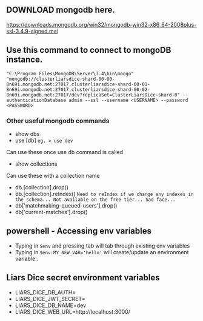 
## DOWNLOAD mongodb here.
https://downloads.mongodb.org/win32/mongodb-win32-x86_64-2008plus-ssl-3.4.9-signed.msi

## Use this command to connect to mongoDB instance.
```"C:\Program Files\MongoDB\Server\3.4\bin\mongo" "mongodb://clusterliarsdice-shard-00-00-8n69i.mongodb.net:27017,clusterliarsdice-shard-00-01-8n69i.mongodb.net:27017,clusterliarsdice-shard-00-02-8n69i.mongodb.net:27017/dev?replicaSet=ClusterLiarsDice-shard-0" --authenticationDatabase admin --ssl --username <USERNAME> --password <PASSWORD>```

### Other useful mongodb commands

* show dbs
* use [db] 
```eg. > use dev```

Can use these once use db command is called
* show collections

Can use these with a collection name
* db.[collection].drop()
* db.[collection].reIndex()
```Need to reIndex if we change any indexes in the schema... Not available on the free tier... Sad face...```
* db['matchmaking-queued-users'].drop()
* db['current-matches'].drop()

## powershell - Accessing env variables

* Typing in ```$env``` and pressing tab will tab through existing env variables
* Typing in ```$env:MY_NEW_VAR='hello'``` will create/update an environment variable..

## Liars Dice secret environment variables
* LIARS_DICE_DB_AUTH=<auth>
* LIARS_DICE_JWT_SECRET=<secret>
* LIARS_DICE_DB_NAME=dev
* LIARS_DICE_WEB_URL=http://localhost:3000/
